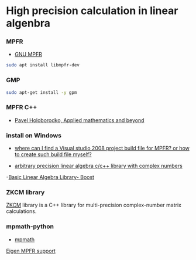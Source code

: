 # High precision calculation in linear algenbra 
### MPFR
- [GNU MPFR](https://www.mpfr.org/mpfr-current/mpfr.html#Installing-MPFR)
```sh
sudo apt install libmpfr-dev
```

### GMP
```sh
sudo apt-get install -y gpm
```


### MPFR C++
- [Pavel Holoborodko, Applied mathematics and beyond](http://www.holoborodko.com/pavel/mpfr/)

### install on Windows 
- [where can I find a Visual studio 2008 project build file for MPFR? or how to create such build file myself?](https://stackoverflow.com/questions/19629587/where-can-i-find-a-visual-studio-2008-project-build-file-for-mpfr-or-how-to-cre)

- [arbitrary precision linear algebra c/c++ library with complex numbers](https://stackoverflow.com/questions/20168344/arbitrary-precision-linear-algebra-c-c-library-with-complex-numbers)

-[Basic Linear Algebra Library- Boost](https://www.boost.org/doc/libs/1_76_0/libs/numeric/ublas/doc/index.html)

### ZKCM library 
[ZKCM]((https://sourceforge.net/p/zkcm/home/Home/)) library is a C++ library for multi-precision complex-number matrix calculations.

### mpmath-python
- [mpmath](https://mpmath.org/)


[Eigen MPFR support](https://eigen.tuxfamily.org/dox/unsupported/structEigen_1_1NumTraits_3_01mpfr_1_1mpreal_01_4.html)
